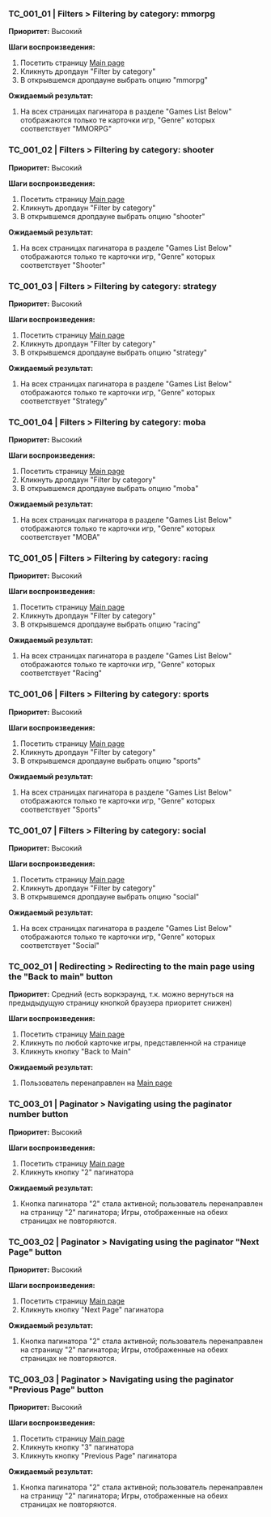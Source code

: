 ### TC_001_01 | Filters > Filtering by category: mmorpg
**Приоритет:** Высокий

**Шаги воспроизведения:**
1. Посетить страницу [Main page](https://makarovartem.github.io/frontend-avito-tech-test-assignment/)
2. Кликнуть дропдаун "Filter by category"
3. В открывшемся дропдауне выбрать опцию "mmorpg"

**Ожидаемый результат:**
1. На всех страницах пагинатора в разделе "Games List Below" отображаются только те карточки игр, "Genre" которых соответствует "MMORPG"

### TC_001_02 | Filters > Filtering by category: shooter
**Приоритет:** Высокий

**Шаги воспроизведения:**
1. Посетить страницу [Main page](https://makarovartem.github.io/frontend-avito-tech-test-assignment/)
2. Кликнуть дропдаун "Filter by category"
3. В открывшемся дропдауне выбрать опцию "shooter"

**Ожидаемый результат:**
1. На всех страницах пагинатора в разделе "Games List Below" отображаются только те карточки игр, "Genre" которых соответствует "Shooter"

### TC_001_03 | Filters > Filtering by category: strategy
**Приоритет:** Высокий

**Шаги воспроизведения:**
1. Посетить страницу [Main page](https://makarovartem.github.io/frontend-avito-tech-test-assignment/)
2. Кликнуть дропдаун "Filter by category"
3. В открывшемся дропдауне выбрать опцию "strategy"

**Ожидаемый результат:**
1. На всех страницах пагинатора в разделе "Games List Below" отображаются только те карточки игр, "Genre" которых соответствует "Strategy"

### TC_001_04 | Filters > Filtering by category: moba
**Приоритет:** Высокий

**Шаги воспроизведения:**
1. Посетить страницу [Main page](https://makarovartem.github.io/frontend-avito-tech-test-assignment/)
2. Кликнуть дропдаун "Filter by category"
3. В открывшемся дропдауне выбрать опцию "moba"

**Ожидаемый результат:**
1. На всех страницах пагинатора в разделе "Games List Below" отображаются только те карточки игр, "Genre" которых соответствует "MOBA"

### TC_001_05 | Filters > Filtering by category: racing
**Приоритет:** Высокий

**Шаги воспроизведения:**
1. Посетить страницу [Main page](https://makarovartem.github.io/frontend-avito-tech-test-assignment/)
2. Кликнуть дропдаун "Filter by category"
3. В открывшемся дропдауне выбрать опцию "racing"

**Ожидаемый результат:**
1. На всех страницах пагинатора в разделе "Games List Below" отображаются только те карточки игр, "Genre" которых соответствует "Racing"

### TC_001_06 | Filters > Filtering by category: sports
**Приоритет:** Высокий

**Шаги воспроизведения:**
1. Посетить страницу [Main page](https://makarovartem.github.io/frontend-avito-tech-test-assignment/)
2. Кликнуть дропдаун "Filter by category"
3. В открывшемся дропдауне выбрать опцию "sports"

**Ожидаемый результат:**
1. На всех страницах пагинатора в разделе "Games List Below" отображаются только те карточки игр, "Genre" которых соответствует "Sports"

### TC_001_07 | Filters > Filtering by category: social
**Приоритет:** Высокий

**Шаги воспроизведения:**
1. Посетить страницу [Main page](https://makarovartem.github.io/frontend-avito-tech-test-assignment/)
2. Кликнуть дропдаун "Filter by category"
3. В открывшемся дропдауне выбрать опцию "social"

**Ожидаемый результат:**
1. На всех страницах пагинатора  в разделе "Games List Below" отображаются только те карточки игр, "Genre" которых соответствует "Social"

### TC_002_01 | Redirecting > Redirecting to the main page using the "Back to main" button
**Приоритет:** Средний (есть воркэраунд, т.к. можно вернуться на предыдыдущую страницу кнопкой браузера приоритет снижен) 

**Шаги воспроизведения:**
1. Посетить страницу [Main page](https://makarovartem.github.io/frontend-avito-tech-test-assignment/)
2. Кликнуть по любой карточке игры, представленной на странице
3. Кликнуть кнопку "Back to Main"

**Ожидаемый результат:**
1. Пользователь перенаправлен на [Main page](https://makarovartem.github.io/frontend-avito-tech-test-assignment/)

### TC_003_01 | Paginator > Navigating using the paginator number button
**Приоритет:** Высокий

**Шаги воспроизведения:**
1. Посетить страницу [Main page](https://makarovartem.github.io/frontend-avito-tech-test-assignment/)
2. Кликнуть кнопку "2" пагинатора

**Ожидаемый результат:**
1. Кнопка пагинатора "2" стала активной; пользователь перенаправлен на страницу "2" пагинатора; Игры, отображенные
    на обеих страницах не повторяются.

### TC_003_02 | Paginator > Navigating using the paginator "Next Page" button
**Приоритет:** Высокий

**Шаги воспроизведения:**
1. Посетить страницу [Main page](https://makarovartem.github.io/frontend-avito-tech-test-assignment/)
2. Кликнуть кнопку "Next Page" пагинатора

**Ожидаемый результат:**
1. Кнопка пагинатора "2" стала активной; пользователь перенаправлен на страницу "2" пагинатора; Игры, отображенные
    на обеих страницах не повторяются.

### TC_003_03 | Paginator > Navigating using the paginator "Previous Page" button
**Приоритет:** Высокий

**Шаги воспроизведения:**
1. Посетить страницу [Main page](https://makarovartem.github.io/frontend-avito-tech-test-assignment/)
2. Кликнуть кнопку "3" пагинатора
3. Кликнуть кнопку "Previous Page" пагинатора

**Ожидаемый результат:**
1. Кнопка пагинатора "2" стала активной; пользователь перенаправлен на страницу "2" пагинатора; Игры, отображенные
   на обеих страницах не повторяются.
